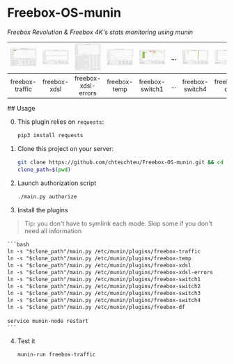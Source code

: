 # Freebox-OS-munin
*Freebox Revolution & Freebox 4K's stats monitoring using munin*

| ![freebox-traffic](doc/freebox_traffic-day.png) | ![freebox-xdsl](doc/freebox_xdsl-day.png) | ![freebox-xdsl](doc/freebox_xdsl_errors-day.png) | ![freebox-temp](doc/freebox_temp-day.png) | ![freebox-switch1](doc/freebox_switch1-day.png) | ... | ![freebox-switch4](doc/freebox_switch4-day.png) | ![freebox-switch4](doc/freebox_df-day.png) |
|:---:|:---:|:---:|:---:|:---:|:---:|:---:|:---:|
| freebox-traffic | freebox-xdsl | freebox-xdsl-errors | freebox-temp | freebox-switch1 | ... | freebox-switch4 | freebox-df |

## Usage

0. This plugin relies on `requests`:

    ```bash
    pip3 install requests
    ```

1. Clone this project on your server:
    
    ```bash
    git clone https://github.com/chteuchteu/Freebox-OS-munin.git && cd Freebox-OS-munin
    clone_path=$(pwd)
    ```

2. Launch authorization script

    ```bash
    ./main.py authorize
    ```

3. Install the plugins

> Tip: you don't have to symlink each mode. Skip some if you don't need all information

    ```bash
    ln -s "$clone_path"/main.py /etc/munin/plugins/freebox-traffic
    ln -s "$clone_path"/main.py /etc/munin/plugins/freebox-temp
    ln -s "$clone_path"/main.py /etc/munin/plugins/freebox-xdsl
    ln -s "$clone_path"/main.py /etc/munin/plugins/freebox-xdsl-errors
    ln -s "$clone_path"/main.py /etc/munin/plugins/freebox-switch1
    ln -s "$clone_path"/main.py /etc/munin/plugins/freebox-switch2
    ln -s "$clone_path"/main.py /etc/munin/plugins/freebox-switch3
    ln -s "$clone_path"/main.py /etc/munin/plugins/freebox-switch4
    ln -s "$clone_path"/main.py /etc/munin/plugins/freebox-df
    
    service munin-node restart
    ```

4. Test it

    ```
    munin-run freebox-traffic
    ```

